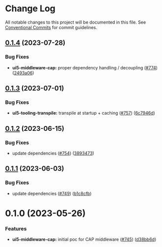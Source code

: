 # Change Log

All notable changes to this project will be documented in this file.
See [Conventional Commits](https://conventionalcommits.org) for commit guidelines.

## [0.1.4](https://github.com/ui5-community/ui5-ecosystem-showcase/compare/ui5-middleware-cap@0.1.3...ui5-middleware-cap@0.1.4) (2023-07-28)


### Bug Fixes

* **ui5-middleware-cap:** proper dependency handling / decoupling ([#774](https://github.com/ui5-community/ui5-ecosystem-showcase/issues/774)) ([2493a06](https://github.com/ui5-community/ui5-ecosystem-showcase/commit/2493a06ad04e9e55298a5cc8df5a638efc0604a1))





## [0.1.3](https://github.com/ui5-community/ui5-ecosystem-showcase/compare/ui5-middleware-cap@0.1.2...ui5-middleware-cap@0.1.3) (2023-07-01)


### Bug Fixes

* **ui5-tooling-transpile:** transpile at startup + caching ([#757](https://github.com/ui5-community/ui5-ecosystem-showcase/issues/757)) ([6c7946d](https://github.com/ui5-community/ui5-ecosystem-showcase/commit/6c7946d05abf34f11c6ad8ad593f3d418272527e))





## [0.1.2](https://github.com/ui5-community/ui5-ecosystem-showcase/compare/ui5-middleware-cap@0.1.1...ui5-middleware-cap@0.1.2) (2023-06-15)


### Bug Fixes

* update dependencies ([#754](https://github.com/ui5-community/ui5-ecosystem-showcase/issues/754)) ([3893473](https://github.com/ui5-community/ui5-ecosystem-showcase/commit/389347300795cfed881dc8be72eeb59d1bf45fff))





## [0.1.1](https://github.com/ui5-community/ui5-ecosystem-showcase/compare/ui5-middleware-cap@0.1.0...ui5-middleware-cap@0.1.1) (2023-06-03)

### Bug Fixes

- update dependencies ([#749](https://github.com/ui5-community/ui5-ecosystem-showcase/issues/749)) ([b1c8cfb](https://github.com/ui5-community/ui5-ecosystem-showcase/commit/b1c8cfb4da1dcd0ae91bee181f539684d767d067))

# 0.1.0 (2023-05-26)

### Features

- **ui5-middleware-cap:** initial poc for CAP middleware ([#745](https://github.com/ui5-community/ui5-ecosystem-showcase/issues/745)) ([d38bb6d](https://github.com/ui5-community/ui5-ecosystem-showcase/commit/d38bb6db80ff2d569ea48211bc44224ee4ac0295))
